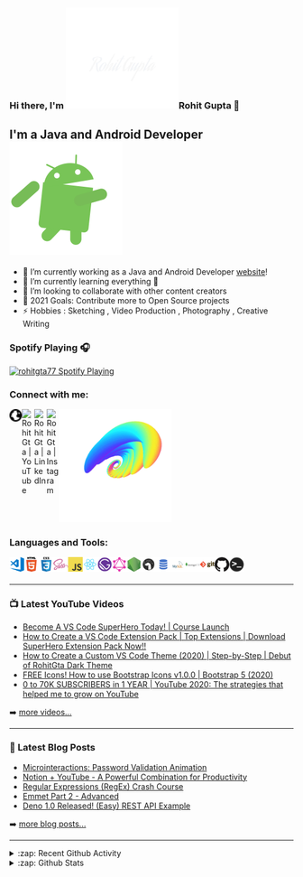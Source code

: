### Hi there, I'm <img src="https://github.com/Rohitgta77/Rohitgta77/blob/master/Rohit.gif" width="200">Rohit Gupta 👋

## I'm a Java and Android Developer <img src="https://github.com/Rohitgta77/Rohitgta77/blob/master/android.gif" width="200">

- 🔭 I’m currently working as a Java and Android Developer [website]!
- 🌱 I’m currently learning everything 🤣
- 👯 I’m looking to collaborate with other content creators
- 🥅 2021 Goals: Contribute more to Open Source projects
- ⚡ Hobbies : Sketching , Video Production , Photography , Creative Writing

### Spotify Playing 🎧
[<img src="https://now-playing-codestackr.vercel.app/api/spotify-playing" alt="rohitgta77 Spotify Playing" width="350" />](https://open.spotify.com/user/31tylsvofaxwvg74kgdtmabafjrm)


### Connect with me:
[<img align="left" alt="RohitGta.com" width="22px" src="https://raw.githubusercontent.com/iconic/open-iconic/master/svg/globe.svg" />][website]
[<img align="left" alt="RohitGta | YouTube" width="22px" src="https://cdn.jsdelivr.net/npm/simple-icons@v3/icons/youtube.svg" />][youtube]
[<img align="left" alt="RohitGta | LinkedIn" width="22px" src="https://cdn.jsdelivr.net/npm/simple-icons@v3/icons/linkedin.svg" />][linkedin]
[<img align="left" alt="RohitGta | Instagram" width="22px" src="https://cdn.jsdelivr.net/npm/simple-icons@v3/icons/instagram.svg" />][instagram]

<img src="https://github.com/Rohitgta77/Rohitgta77/blob/master/loop.gif" width="200">

<br />

### Languages and Tools:

[<img align="left" alt="Visual Studio Code" width="26px" src="https://raw.githubusercontent.com/github/explore/80688e429a7d4ef2fca1e82350fe8e3517d3494d/topics/visual-studio-code/visual-studio-code.png" />][webdevplaylist]
[<img align="left" alt="HTML5" width="26px" src="https://raw.githubusercontent.com/github/explore/80688e429a7d4ef2fca1e82350fe8e3517d3494d/topics/html/html.png" />][webdevplaylist]
[<img align="left" alt="CSS3" width="26px" src="https://raw.githubusercontent.com/github/explore/80688e429a7d4ef2fca1e82350fe8e3517d3494d/topics/css/css.png" />][cssplaylist]
[<img align="left" alt="Sass" width="26px" src="https://raw.githubusercontent.com/github/explore/80688e429a7d4ef2fca1e82350fe8e3517d3494d/topics/sass/sass.png" />][cssplaylist]
[<img align="left" alt="JavaScript" width="26px" src="https://raw.githubusercontent.com/github/explore/80688e429a7d4ef2fca1e82350fe8e3517d3494d/topics/javascript/javascript.png" />][jsplaylist]
[<img align="left" alt="React" width="26px" src="https://raw.githubusercontent.com/github/explore/80688e429a7d4ef2fca1e82350fe8e3517d3494d/topics/react/react.png" />][reactplaylist]
[<img align="left" alt="Gatsby" width="26px" src="https://raw.githubusercontent.com/github/explore/e94815998e4e0713912fed477a1f346ec04c3da2/topics/gatsby/gatsby.png" />][webdevplaylist]
[<img align="left" alt="GraphQL" width="26px" src="https://raw.githubusercontent.com/github/explore/80688e429a7d4ef2fca1e82350fe8e3517d3494d/topics/graphql/graphql.png" />][webdevplaylist]
[<img align="left" alt="Node.js" width="26px" src="https://raw.githubusercontent.com/github/explore/80688e429a7d4ef2fca1e82350fe8e3517d3494d/topics/nodejs/nodejs.png" />][webdevplaylist]
[<img align="left" alt="Deno" width="26px" src="https://raw.githubusercontent.com/github/explore/361e2821e2dea67711cde99c9c40ed357061cf27/topics/deno/deno.png" />][webdevplaylist]
[<img align="left" alt="SQL" width="26px" src="https://raw.githubusercontent.com/github/explore/80688e429a7d4ef2fca1e82350fe8e3517d3494d/topics/sql/sql.png" />][webdevplaylist]
[<img align="left" alt="MySQL" width="26px" src="https://raw.githubusercontent.com/github/explore/80688e429a7d4ef2fca1e82350fe8e3517d3494d/topics/mysql/mysql.png" />][webdevplaylist]
[<img align="left" alt="MongoDB" width="26px" src="https://raw.githubusercontent.com/github/explore/80688e429a7d4ef2fca1e82350fe8e3517d3494d/topics/mongodb/mongodb.png" />][webdevplaylist]
[<img align="left" alt="Git" width="26px" src="https://raw.githubusercontent.com/github/explore/80688e429a7d4ef2fca1e82350fe8e3517d3494d/topics/git/git.png" />][webdevplaylist]
[<img align="left" alt="GitHub" width="26px" src="https://raw.githubusercontent.com/github/explore/78df643247d429f6cc873026c0622819ad797942/topics/github/github.png" />][webdevplaylist]
[<img align="left" alt="Terminal" width="26px" src="https://raw.githubusercontent.com/github/explore/80688e429a7d4ef2fca1e82350fe8e3517d3494d/topics/terminal/terminal.png" />][webdevplaylist]

<br />
<br />

---

### 📺 Latest YouTube Videos

<!-- YOUTUBE:START -->
- [Become A VS Code SuperHero Today! | Course Launch](https://www.youtube.com/watch?v=MIsHYGZ3MwQ)
- [How to Create a VS Code Extension Pack | Top Extensions | Download SuperHero Extension Pack Now!!](https://www.youtube.com/watch?v=DvNXEBxO3YQ)
- [How to Create a Custom VS Code Theme (2020) | Step-by-Step | Debut of RohitGta Dark Theme](https://www.youtube.com/watch?v=QCqWzb-9Sy8)
- [FREE Icons! How to use Bootstrap Icons v1.0.0 | Bootstrap 5 (2020)](https://www.youtube.com/watch?v=DPnJldwv22o)
- [0 to 70K SUBSCRIBERS in 1 YEAR | YouTube 2020: The strategies that helped me to grow on YouTube](https://www.youtube.com/watch?v=oNGZ7h5LR-o)
<!-- YOUTUBE:END -->

➡️ [more videos...](https://youtube.com/RohitGta)

---

### 📕 Latest Blog Posts

<!-- BLOG-POST-LIST:START -->
- [Microinteractions: Password Validation Animation](https://dev.to/RohitGta/microinteractions-password-validation-animation-5629)
- [Notion + YouTube - A Powerful Combination for Productivity](https://dev.to/RohitGta/notion-youtube-a-powerful-combination-for-productivity-1def)
- [Regular Expressions (RegEx) Crash Course](https://dev.to/RohitGta/regular-expressions-regex-crash-course-248n)
- [Emmet Part 2 - Advanced](https://dev.to/RohitGta/emmet-part-2-advanced-4c65)
- [Deno 1.0 Released! (Easy) REST API Example](https://dev.to/RohitGta/deno-1-0-released-easy-rest-api-example-2fbl)
<!-- BLOG-POST-LIST:END -->

➡️ [more blog posts...](https://RohitGta.com)

---

<details>
  <summary>:zap: Recent Github Activity</summary>
  
<!--START_SECTION:activity-->
1. ❗️ Closed issue [#1](https://github.com//RohitGta/RohitGta-vscode-theme/issues/1) in [RohitGta/RohitGta-vscode-theme](https://github.com//RohitGta/RohitGta-vscode-theme)
2. 🎉 Merged PR [#2](https://github.com//RohitGta/RohitGta-vscode-theme/pull/2) in [RohitGta/RohitGta-vscode-theme](https://github.com//RohitGta/RohitGta-vscode-theme)
3. 🗣 Commented on [#1](https://github.com//RohitGta/RohitGta-vscode-theme/issues/1) in [RohitGta/RohitGta-vscode-theme](https://github.com//RohitGta/RohitGta-vscode-theme)
4. 💪 Opened PR [#6](https://github.com//colbyfayock/50-projects-for-react-and-the-static-web/pull/6) in [colbyfayock/50-projects-for-react-and-the-static-web](https://github.com//colbyfayock/50-projects-for-react-and-the-static-web)
5. 🗣 Commented on [#249](https://github.com//abhisheknaiidu/awesome-github-profile-readme/issues/249) in [abhisheknaiidu/awesome-github-profile-readme](https://github.com//abhisheknaiidu/awesome-github-profile-readme)
<!--END_SECTION:activity-->

</details>

<details>
  <summary>:zap: Github Stats</summary>

  <img align="left" alt="RohitGta's Github Stats" src="https://github-readme-stats.RohitGta.vercel.app/api?username=RohitGta&show_icons=true&hide_border=true" />

</details>

[website]: https://rohitgta77.github.io/myResume/
[twitter]: https://twitter.com/RohitGta77
[youtube]: https://youtube.com/RohitGta77
[instagram]: https://instagram.com/RohitGta77
[linkedin]: https://linkedin.com/in/RohitGta77
[webdevplaylist]: https://www.youtube.com/watch?v=4hSQ7sU-Qo4
[jsplaylist]: https://www.youtube.com/watch?v=BNhjgsp3t94
[cssplaylist]: https://www.youtube.com/watch?v=8BPE2NU3x_k&t=44s
[reactplaylist]: https://www.youtube.com/watch?v=irOVSldhdBI&t=2s
